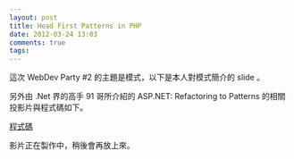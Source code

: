 ```yaml
---
layout: post
title: Head First Patterns in PHP
date: 2012-03-24 13:03
comments: true
tags:
---
```


這次 WebDev Party #2 的主題是模式，以下是本人對模式簡介的 slide 。

<!--more-->

<script src="http://speakerdeck.com/embed/4f6d36fd45ddb7002101eae0.js"></script>

另外由 .Net 界的高手 91 哥所介紹的 ASP.NET: Refactoring to Patterns 的相關投影片與程式碼如下。

<script src="http://speakerdeck.com/embed/4f6d5299aa99e4001f01f47f.js"></script>

[程式碼](https://gist.github.com/2167459)

影片正在製作中，稍後會再放上來。